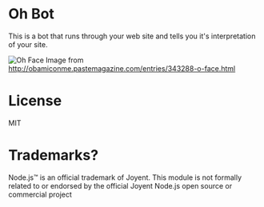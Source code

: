 Oh Bot
========

This is a bot that runs through your web site and tells you it's interpretation of your site.

![Oh Face](http://i.imgur.com/zvAvS.gif)
Image from http://obamiconme.pastemagazine.com/entries/343288-o-face.html


License
========

MIT


Trademarks?
========

Node.js™ is an official trademark of Joyent. This module is not formally related to or endorsed by the official Joyent Node.js open source or commercial project
